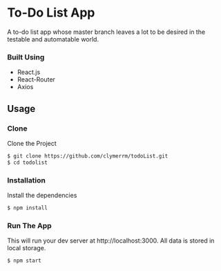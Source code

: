 # To-Do List App
A to-do list app whose master branch leaves a lot to be desired in the testable and automatable world.

### Built Using
- React.js
- React-Router
- Axios

## Usage

### Clone
Clone the Project

```sh
$ git clone https://github.com/clymerrm/todoList.git
$ cd todolist
```

### Installation

Install the dependencies

```sh
$ npm install
```

### Run The App

This will run your dev server at http://localhost:3000.  All data is stored in local storage.

```sh
$ npm start
```

